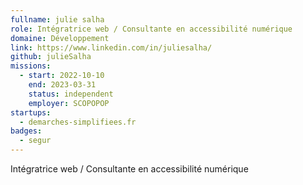 ```yaml
---
fullname: julie salha
role: Intégratrice web / Consultante en accessibilité numérique
domaine: Développement
link: https://www.linkedin.com/in/juliesalha/
github: julieSalha
missions:
  - start: 2022-10-10
    end: 2023-03-31
    status: independent
    employer: SCOPOPOP
startups:
  - demarches-simplifiees.fr
badges:
  - segur
---
```


Intégratrice web / Consultante en accessibilité numérique
